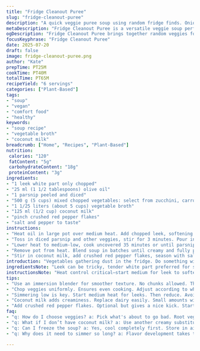 ```yaml
---
title: "Fridge Cleanout Puree"
slug: "fridge-cleanout-puree"
description: "A quick veggie puree soup using random fridge finds. Onion, carrot switched for potato, cream swapped for coconut milk. Simmer near medium heat, blend until velvety. Slight alteration in simmer time and texture. Add crushed red pepper flakes for a subtle kick. No nuts, gluten, or eggs here. Balanced, simple, flexible, mostly veggie-based broth. Ideal for clearing leftovers, easy to tweak quantities by taste and availability."
metaDescription: "Fridge Cleanout Puree is a versatile veggie soup perfect for using up leftovers. Creamy, healthy, and deliciously simple."
ogDescription: "Fridge Cleanout Puree brings together random veggies for a creamy soup. A quick, easy solution to kitchen clutter."
focusKeyphrase: "Fridge Cleanout Puree"
date: 2025-07-20
draft: false
image: fridge-cleanout-puree.png
author: "Kate"
prepTime: PT25M
cookTime: PT40M
totalTime: PT65M
recipeYield: "6 servings"
categories: ["Plant-Based"]
tags:
- "soup"
- "vegan"
- "comfort food"
- "healthy"
keywords:
- "soup recipe"
- "vegetable broth"
- "coconut milk"
breadcrumb: ["Home", "Recipes", "Plant-Based"]
nutrition: 
 calories: "120"
 fatContent: "5g"
 carbohydrateContent: "18g"
 proteinContent: "3g"
ingredients:
- "1 leek white part only chopped"
- "25 ml (1 1/2 tablespoons) olive oil"
- "1 parsnip peeled and diced"
- "500 g (5 cups) mixed chopped vegetables: select from zucchini, carrot, celery"
- "1 1/25 liters (about 5 cups) vegetable broth"
- "125 ml (1/2 cup) coconut milk"
- "pinch crushed red pepper flakes"
- "salt and pepper to taste"
instructions:
- "Heat oil in large pot over medium heat. Add chopped leek, softening gently until translucent, about 5 minutes."
- "Toss in diced parsnip and other veggies, stir for 3 minutes. Pour in broth, bring to simmering boil."
- "Lower heat to medium-low, cook uncovered 35 minutes or until parsnip is tender but not mushy."
- "Remove pot from heat. Blend soup in batches until creamy and fully pureed. Return to pot."
- "Stir in coconut milk, add crushed red pepper flakes, season with salt and pepper to desired taste. Warm gently 5 minutes before serving."
introduction: "Vegetables gathering dust in the fridge. Do something with them. Leek replaces onion, olive oil swaps butter. Parsnip steps in for potato to add earthiness. Coconut milk softens edges, creating richness without eggs or dairy. Use any vegetables you can find, carrots, celery, zucchini—whatever's hiding at the back. Broth binds it all. The simmer is slower, patient. Blending is essential, no chunks allowed. Pepper flakes upfront, heat with control. Salt late, small increments. Serve in bowls, steaming, comforting but not heavy. Six servings—share around, because fridge empties but soup fills. Minimal fuss, maximum flexibility. Pure convenience. Break the monotony with texture and spice."
ingredientsNote: "Leek can be tricky, tender white part preferred for sweetness and mildness. Olive oil adds a fruity note, replacing butter's creaminess but reducing saturated fat. Parsnip chosen for its subtle sweetness and firm texture, works better than potato here for a unique flavor. Mixed vegetables bring complexity rather than repetition; carrots add sweetness, celery provides a slight bitterness, zucchini balances with freshness. Broth must be vegetable-based for vegan consistency, chicken would alter texture substantially. Coconut milk brings creaminess without dairy, replacing traditional butter or cream for those avoiding animal fat. Crushed red pepper flakes optional but recommended, they liven the palate. Salt carefully managed toward the end. Keep vegetable sizes uniform to ensure even cooking."
instructionsNote: "Heat control critical—start medium for leek to soften without browning. Sauté gently for about 5 minutes to coax out sweetness. Add parsnip and remaining veggies, stir for 3 minutes just to combine and awaken flavors. Pour broth cold from fridge, bring gently to boil, avoid rapid bubbles that toughen vegetables. Reduce heat immediately to medium-low, keep simmer steady but low to avoid overcooking and foam formation. Lengthened simmer by 5 minutes to achieve ideal tenderness for parsnip. Use immersion blender or countertop blender in batches for silky puree. Return to pot for finishing steps. Gently warm with coconut milk and seasoning for 5 minutes—you don’t want to boil after adding coconut milk; just heat. Adjust seasoning after blending; flavors intensify post-purée. Serve hot, maybe with crusty bread or herbs if lucky."
tips:
- "Use an immersion blender for smoother texture. No chunks allowed. This matters. Blend well in batches for creaminess. Pour the soup back to pot. Always check consistency. Warm gently after blending. Don't boil. Always better warm."
- "Chop veggies uniformly. Ensures even cooking. Adjust according to what you have. Carrots, zucchinis, or celery all work well. Remember, mix textures for depth. Stubborn roots take longer to soften. Keep an eye on them."
- "Simmering low is key. Start medium heat for leeks. Then reduce. Avoid overcooking. 35 minutes is ideal—check the parsnips. Tender without mush. The longer the simmer, the deeper the flavors. Patience pays off here."
- "Coconut milk adds creaminess. Replace dairy easily. Small amounts will soften flavors. Use full-fat for richness. Always add at the end. Heat gently. It can separate if boiled. Warm up slowly, avoid rapid changes."
- "Add crushed red pepper flakes. Optional but gives a nice kick. Start with a pinch—taste test afterward. Adjust seasoning gradually. Salt enhances flavors later. Remember to stir well. Blend before adding for an even mix."
faq:
- "q: How do I choose veggies? a: Pick what's about to go bad. Root veggies last. Zucchini's great for freshness. Carrots sweeten the mix. Any greens work, too. Tricky textures mix well. Explore combinations."
- "q: What if I don’t have coconut milk? a: Use another creamy substitute. Dairy creams can work. But ensure it aligns with diet. Almond milk, cashew cream—options abound. Adjust quantity for thickness."
- "q: Can I freeze the soup? a: Yes, cool completely first. Store in airtight containers. Keep up to three months. For easier reheating, portion out. Thaw overnight in fridge. Always tastes better freshly blended."
- "q: Why does it need to simmer so long? a: Flavor development takes time. Longer cooking releases natural sugars. Let them shine. Parshnip needs dedication to soften. Avoid stewing; keep watch. Patience ensures satisfaction."

---
```

